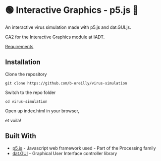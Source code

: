 # :green_circle: Interactive Graphics - p5.js :red_circle:
 An interactive virus simulation made with p5.js and dat.GUI.js. 

CA2 for the Interactive Graphics module at IADT.

[Requirements](https://docs.google.com/document/d/1I6CsXo21cEH91l-06Y-vwtG_OY_o1b_hzJnxqPISIcY/edit?usp=sharing)

## Installation

Clone the repository

    git clone https://github.com/b-oreilly/virus-simulation

Switch to the repo folder

    cd virus-simulation
    
Open up index.html in your browser, 

et voila!
       
    
## Built With

* [p5.js](https://p5js.org/) - Javascript web framework used - Part of the Processing family
* [dat.GUI](https://github.com/dataarts/dat.gui) - Graphical User Interface controller library
